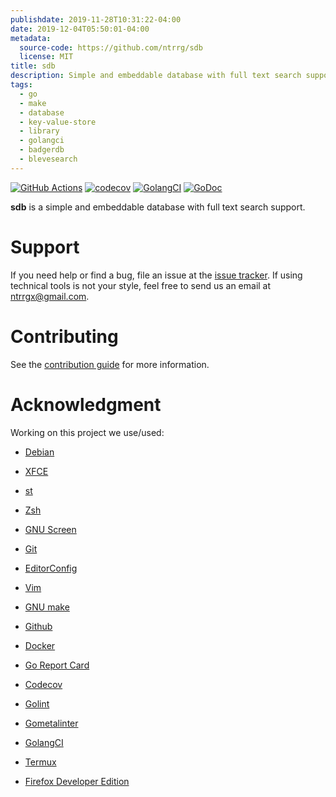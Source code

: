```yaml
---
publishdate: 2019-11-28T10:31:22-04:00
date: 2019-12-04T05:50:01-04:00
metadata:
  source-code: https://github.com/ntrrg/sdb
  license: MIT
title: sdb
description: Simple and embeddable database with full text search support.
tags:
  - go
  - make
  - database
  - key-value-store
  - library
  - golangci
  - badgerdb
  - blevesearch
---
```


[![GitHub Actions](https://github.com/ntrrg/sdb/workflows/Go/badge.svg)](https://github.com/ntrrg/sdb/actions?query=workflow:Go)
[![codecov](https://codecov.io/gh/ntrrg/sdb/branch/master/graph/badge.svg)](https://codecov.io/gh/ntrrg/sdb)
[![GolangCI](https://golangci.com/badges/github.com/ntrrg/sdb.svg)](https://golangci.com/r/github.com/ntrrg/sdb)
[![GoDoc](https://godoc.org/nt.web.ve/go/sdb/pkg/sdb?status.svg)](https://godoc.org/nt.web.ve/go/sdb/pkg/sdb)

**sdb** is a simple and embeddable database with full text search support.

# Support

If you need help or find a bug, file an issue at the [issue tracker](https://github.com/ntrrg/sdb/issues).
If using technical tools is not your style, feel free to send us an email at
ntrrgx@gmail.com.

# Contributing

See the [contribution guide](https://github.com/ntrrg/sdb/blob/master/CONTRIBUTING.md)
for more information.

# Acknowledgment

Working on this project we use/used:

* [Debian](https://www.debian.org/)

* [XFCE](https://xfce.org/)

* [st](https://st.suckless.org/)

* [Zsh](http://www.zsh.org/)

* [GNU Screen](https://www.gnu.org/software/screen)

* [Git](https://git-scm.com/)

* [EditorConfig](http://editorconfig.org/)

* [Vim](https://www.vim.org/)

* [GNU make](https://www.gnu.org/software/make/)

* [Github](https://github.com)

* [Docker](https://docker.com)

* [Go Report Card](https://goreportcard.com)

* [Codecov](https://codecov.io)

* [Golint](https://github.com/golang/lint/)

* [Gometalinter](https://github.com/alecthomas/gometalinter)

* [GolangCI](https://golangci.com)

* [Termux](https://termux.com)

* [Firefox Developer Edition](https://www.mozilla.org/en-US/firefox/developer/)

